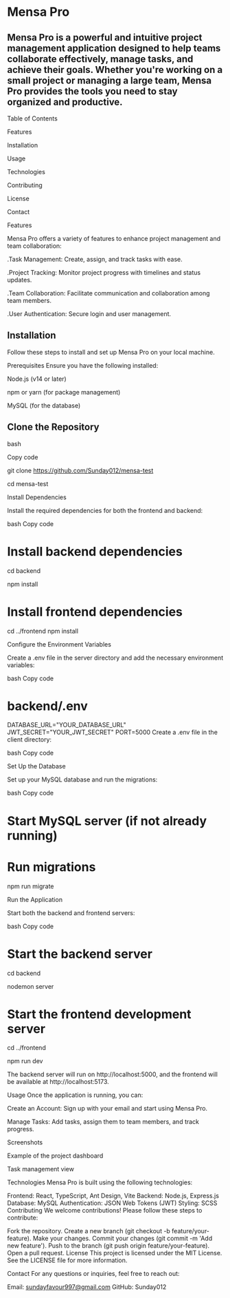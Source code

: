 # Mensa Pro
## Mensa Pro is a powerful and intuitive project management application designed to help teams collaborate effectively, manage tasks, and achieve their goals. Whether you're working on a small project or managing a large team, Mensa Pro provides the tools you need to stay organized and productive.

Table of Contents

Features

Installation

Usage

Technologies

Contributing

License

Contact

Features

Mensa Pro offers a variety of features to enhance project management and team collaboration:

.Task Management: Create, assign, and track tasks with ease.

.Project Tracking: Monitor project progress with timelines and status updates.

.Team Collaboration: Facilitate communication and collaboration among team members.

.User Authentication: Secure login and user management.


## Installation
Follow these steps to install and set up Mensa Pro on your local machine.

Prerequisites
Ensure you have the following installed:

Node.js (v14 or later)

npm or yarn (for package management)

MySQL (for the database)

## Clone the Repository
bash

Copy code

git clone https://github.com/Sunday012/mensa-test

cd mensa-test

Install Dependencies

Install the required dependencies for both the frontend and backend:

bash
Copy code
# Install backend dependencies
cd backend

npm install

# Install frontend dependencies
cd ../frontend
npm install

Configure the Environment Variables

Create a .env file in the server directory and add the necessary environment variables:

bash
Copy code
# backend/.env

DATABASE_URL="YOUR_DATABASE_URL"
JWT_SECRET="YOUR_JWT_SECRET"
PORT=5000
Create a .env file in the client directory:

bash
Copy code

Set Up the Database

Set up your MySQL database and run the migrations:

bash
Copy code

# Start MySQL server (if not already running)

# Run migrations
npm run migrate

Run the Application

Start both the backend and frontend servers:

bash
Copy code

# Start the backend server
cd backend

nodemon server

# Start the frontend development server
cd ../frontend

npm run dev

The backend server will run on http://localhost:5000, and the frontend will be available at http://localhost:5173.

Usage
Once the application is running, you can:

Create an Account: Sign up with your email and start using Mensa Pro.

Manage Tasks: Add tasks, assign them to team members, and track progress.

Screenshots

Example of the project dashboard

Task management view

Technologies
Mensa Pro is built using the following technologies:

Frontend: React, TypeScript, Ant Design, Vite
Backend: Node.js, Express.js
Database: MySQL
Authentication: JSON Web Tokens (JWT)
Styling: SCSS
Contributing
We welcome contributions! Please follow these steps to contribute:

Fork the repository.
Create a new branch (git checkout -b feature/your-feature).
Make your changes.
Commit your changes (git commit -m 'Add new feature').
Push to the branch (git push origin feature/your-feature).
Open a pull request.
License
This project is licensed under the MIT License. See the LICENSE file for more information.

Contact
For any questions or inquiries, feel free to reach out:

Email: sundayfavour997@gmail.com
GitHub: Sunday012
 
